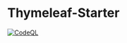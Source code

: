 # Thymeleaf-Starter
[![CodeQL](https://github.com/Masud034/Thymeleaf-Starter/workflows/CodeQL/badge.svg)](https://github.com/Masud034/Thymeleaf-Starter/actions?query=workflow%3ACodeQL)
